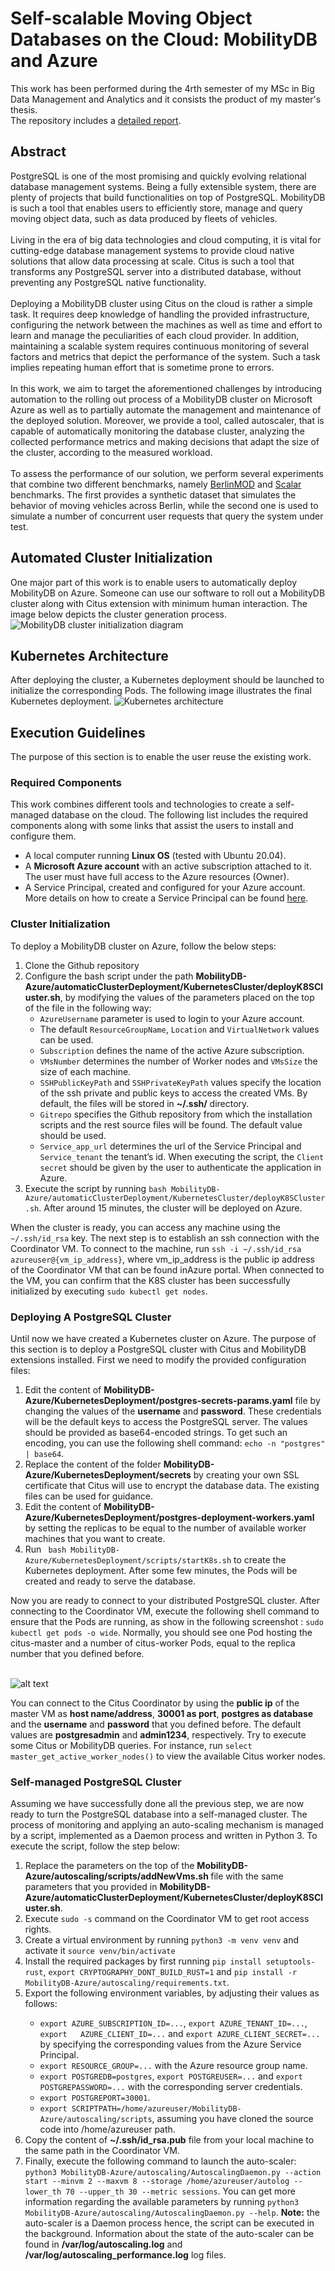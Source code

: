 # Self-scalable Moving Object Databases on the Cloud: MobilityDB and Azure

This work has been performed during the 4rth semester of my MSc in Big Data Management and Analytics and it consists the product of my master's thesis. <br> The repository includes a [detailed report](https://github.com/JimTsesm/MobilityDB-Azure/blob/main/MasterThesisReport_Dimitrios_Tsesmelis.pdf).

## Abstract
PostgreSQL is one of the most promising and quickly evolving relational
database management systems. Being a fully extensible system, there are plenty of
projects that build functionalities on top of PostgreSQL. MobilityDB is such a tool
that enables users to efficiently store, manage and query moving object data, such
as data produced by fleets of vehicles. <br><br>
Living in the era of big data technologies and cloud computing, it is vital for
cutting-edge database management systems to provide cloud native solutions that
allow data processing at scale. Citus is such a tool that transforms any PostgreSQL
server into a distributed database, without preventing any PostgreSQL native functionality.<br><br>
Deploying a MobilityDB cluster using Citus on the cloud is rather a simple
task. It requires deep knowledge of handling the provided infrastructure, configuring
the network between the machines as well as time and effort to learn and
manage the peculiarities of each cloud provider. In addition, maintaining a scalable
system requires continuous monitoring of several factors and metrics that depict
the performance of the system. Such a task implies repeating human effort that is
sometime prone to errors.<br><br>
In this work, we aim to target the aforementioned challenges by introducing
automation to the rolling out process of a MobilityDB cluster on Microsoft Azure
as well as to partially automate the management and maintenance of the deployed
solution. Moreover, we provide a tool, called autoscaler, that is capable of automatically
monitoring the database cluster, analyzing the collected performance metrics
and making decisions that adapt the size of the cluster, according to the measured
workload.<br><br>
To assess the performance of our solution, we perform several experiments that
combine two different benchmarks, namely [BerlinMOD](https://github.com/MobilityDB/MobilityDB-BerlinMOD) and [Scalar](https://distrinet.cs.kuleuven.be/software/scalar/) benchmarks.
The first provides a synthetic dataset that simulates the behavior of moving vehicles
across Berlin, while the second one is used to simulate a number of concurrent
user requests that query the system under test.

## Automated Cluster Initialization
One major part of this work is to enable users to automatically deploy MobilityDB on Azure. Someone can use our software to roll out a MobilityDB cluster along with Citus extension with minimum human interaction. The image below depicts the cluster generation process.
![MobilityDB cluster initialization diagram](readme_images/automaticClusterGeneration.svg)

## Kubernetes Architecture
After deploying the cluster, a Kubernetes deployment should be launched to initialize the corresponding Pods. The following image illustrates the final Kubernetes deployment.
![Kubernetes architecture](readme_images/K8S_Architecture-slides_version.jpg)

## Execution Guidelines

The purpose of this section is to enable the user reuse the existing work.

### Required Components
This work combines different tools and technologies to create a self-managed database on the cloud. The following list includes the required components along with some links that assist the users to install and configure them.

* A local computer running **Linux OS** (tested with Ubuntu 20.04).
* A **Microsoft Azure account** with an active subscription attached to it. The user must have full access to the Azure resources (Owner).
* A Service Principal, created and configured for your Azure account. More details on how to create a Service Principal can be found [here](https://docs.microsoft.com/en-us/azure/developer/python/configure-local-development-environment?tabs=cmd#required-components).

### Cluster Initialization
To deploy a MobilityDB cluster on Azure, follow the below steps:
<ol>
<li>Clone the Github repository</li>
<li>Configure the bash script under the path <strong>MobilityDB-Azure/automaticClusterDeployment/KubernetesCluster/deployK8SCluster.sh</strong>, by modifying the values of the parameters placed on the top of the file in the following way:
    <ul>
    <li><code>AzureUsername</code> parameter is used to login to your Azure account.</li>
    <li>The default <code>ResourceGroupName</code>, <code>Location</code> and <code>VirtualNetwork</code> values can be used.</li>
    <li><code>Subscription</code> defines the name of the active Azure subscription.</li>
    <li><code>VMsNumber</code> determines the number of Worker nodes and <code>VMsSize</code> the size of each machine.</li>
    <li><code>SSHPublicKeyPath</code> and <code>SSHPrivateKeyPath</code> values specify the location of the ssh private and public keys to access the created VMs. By default, the files will be stored in <strong>~/.ssh/</strong> directory.</li>
    <li><code>Gitrepo</code> specifies the Github repository from which the installation scripts and the rest source files will be found. The default value should be used.</li>
    <li><code>Service_app_url</code> determines  the  url  of  the  Service  Principal  and <code>Service_tenant</code> the tenant’s id. When executing the script, the <code>Client secret</code> should be given by the user to authenticate the application in Azure.</li>
    </ul>
</li>
<li>Execute the script by running <code>bash MobilityDB-Azure/automaticClusterDeployment/KubernetesCluster/deployK8SCluster.sh</code>. After around 15 minutes, the cluster will be deployed on Azure.</li>
</ol>

When the cluster is ready, you can access any machine using the `~/.ssh/id_rsa` key. The next step is to establish an ssh connection with the Coordinator VM. To connect to the machine, run `ssh -i ~/.ssh/id_rsa azureuser@{vm_ip_address}`, where vm_ip_address is the public ip address of the Coordinator VM that can be found inAzure portal. When connected to the VM, you can confirm that the K8S cluster has been successfully initialized by executing `sudo kubectl get nodes`.

### Deploying A PostgreSQL Cluster

Until now we have created a Kubernetes cluster on Azure. The purpose of this section is to deploy a PostgreSQL cluster with Citus and MobilityDB extensions installed. First we need to modify the provided configuration files:
<ol>
<li>Edit the content of <strong>MobilityDB-Azure/KubernetesDeployment/postgres-secrets-params.yaml</strong> file by changing the values of the <strong>username</strong> and <strong>password</strong>. These credentials will be the default keys to access the PostgreSQL server.  The values should be provided as base64-encoded strings. To get such an encoding, you can use the following shell command: <code>echo -n "postgres" | base64</code>.</li>
<li>Replace the content of the folder <strong>MobilityDB-Azure/KubernetesDeployment/secrets</strong> by creating your own SSL certificate that Citus will use to encrypt the database data. The existing files can be used for guidance.</li>
<li>Edit the content of <strong>MobilityDB-Azure/KubernetesDeployment/postgres-deployment-workers.yaml</strong> by setting the replicas to be equal to the number of available worker machines that you want to create.</li>
<li>Run <code> bash MobilityDB-Azure/KubernetesDeployment/scripts/startK8s.sh</code> to create the Kubernetes deployment. After some few minutes, the Pods will be created and ready to serve the database.</li>
</ol>

Now you are ready to connect to your distributed PostgreSQL cluster. After connecting to the Coordinator VM, execute the following shell command to ensure that the Pods are running, as show in the following screenshot : `sudo kubectl get pods -o wide`. Normally, you should see one Pod hosting the citus-master and a number of citus-worker Pods, equal to the replica number that you defined before.<br><br>

![alt text](readme_images/pods_screenshot.png)

You can connect to the Citus Coordinator by using the **public ip** of the master VM as **host name/address**, **30001 as port**, **postgres as database** and the **username** and **password** that you defined before. The default values are **postgresadmin** and **admin1234**, respectively. Try to execute some Citus or MobilityDB queries. For instance, run `select master_get_active_worker_nodes()` to view the available Citus worker nodes.

### Self-managed PostgreSQL Cluster

Assuming we have successfully done all the previous step, we are now ready to turn the PostgreSQL database into a self-managed cluster. The process of monitoring and applying an auto-scaling mechanism is managed by a script, implemented as a Daemon process and written in Python 3. To execute the script, follow the step below:

<ol>
<li>Replace   the   parameters   on   the top of the <strong>MobilityDB-Azure/autoscaling/scripts/addNewVms.sh </strong> file with the same parameters that you provided in <strong>MobilityDB-Azure/automaticClusterDeployment/KubernetesCluster/deployK8SCluster.sh</strong>.</li>
<li>Execute <code>sudo -s</code> command on the Coordinator VM to get root access rights.</li>
<li>Create a virtual environment by running <code>python3 -m venv venv</code> and activate it <code>source venv/bin/activate</code></li>
<li>Install the required packages by first running <code>pip install setuptools-rust</code>, <code>export CRYPTOGRAPHY_DONT_BUILD_RUST=1</code> and <code>pip install -r MobilityDB-Azure/autoscaling/requirements.txt</code>.</li>
<li>Export the following environment variables, by adjusting their values as follows:</li>
    <ul>
    <li><code>export AZURE_SUBSCRIPTION_ID=...</code>, <code>export AZURE_TENANT_ID=...</code>, <code>export   AZURE_CLIENT_ID=...</code> and <code>export AZURE_CLIENT_SECRET=...</code> by specifying the corresponding values from the Azure Service Principal.</li>
    <li><code>export RESOURCE_GROUP=...</code> with the Azure resource group name.</li>
    <li><code>export POSTGREDB=postgres</code>, <code>export POSTGREUSER=...</code> and <code>export POSTGREPASSWORD=...</code> with the corresponding server credentials.</li>
    <li><code>export POSTGREPORT=30001</code>.</li>
    <li><code>export SCRIPTPATH=/home/azureuser/MobilityDB-Azure/autoscaling/scripts</code>, assuming you have cloned the source code into /home/azureuser path.</li>
    </ul>
<li>Copy the content of <strong>~/.ssh/id_rsa.pub</strong> file from your local machine to the same path in the Coordinator VM.</li>
<li>Finally, execute the following command to launch the auto-scaler: <code>python3 MobilityDB-Azure/autoscaling/AutoscalingDaemon.py --action start --minvm 2 --maxvm 8 --storage /home/azureuser/autolog --lower_th 70 --upper_th 30 --metric sessions</code>. You can get more information regarding the available parameters by running <code>python3 MobilityDB-Azure/autoscaling/AutoscalingDaemon.py --help</code>. <strong>Note:</strong> the auto-scaler is a Daemon process hence, the script can be executed in the background. Information about the state of the auto-scaler can be found in <strong>/var/log/autoscaling.log</strong> and <strong>/var/log/autoscaling_performance.log</strong> log files.</li>
</ol>
